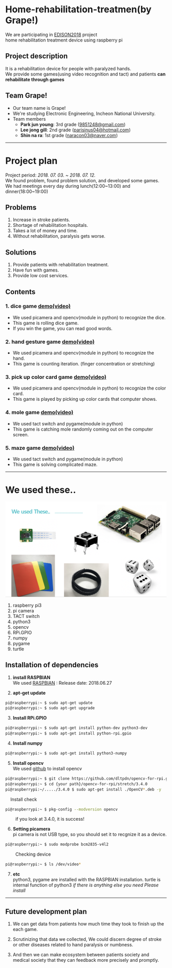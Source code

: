 # Home-rehabilitation-treatmen(by Grape!)
We are participating in [EDISON2018](https://github.com/ys7yoo/Edison2018) project  
home rehabilitation treatment device using raspberry pi  

## Project description 
It is a rehabilitation device for people with paralyzed hands.  
We provide some games(using video recognition and tact) and patients __can rehabilitate through games__

## Team Grape!
+ Our team name is Grape!
+ We're studying Electronic Engineering, Incheon National University.
+ Team members
  - __Park jun young__: 3rd grade (9851248@gmail.com)
  - __Lee jong gill__: 2nd grade (parisinus04@hotmail.com)
  - __Shin na ra__: 1st grade (naracon03@naver.com)
***


# Project plan
Project period: _2018. 07. 03. \~ 2018. 07. 12._  
We found problem, found problem solution, and developed some games.  
We had meetings every day during lunch(12:00\~13:00) and dinner(18:00\~19:00)  
## Problems
1. Increase in stroke patients.
2. Shortage of rehabilitation hospitals.
3. Takes a lot of money and time.
4. Without rehabilitation, paralysis gets worse.

## Solutions
1. Provide patients with rehabilitation treatment.
2. Have fun with games.
3. Provide low cost services.

## Contents
### 1. __dice game__ [demo(video)](https://youtu.be/E8Xhtr497l8)
  + We used picamera and opencv(module in python) to recognize the dice.
  + This game is rolling dice game.
  + If you win the game, you can read good words.

### 2. __hand gesture game__ [demo(video)](https://youtu.be/IvRqTmsWWxw)
  + We used picamera and opencv(module in python) to recognize the hand.
  + This game is counting iteration. (finger concentration or stretching)
 
### 3. __pick up color card game__ [demo(video)](https://youtu.be/Pj2LsNEUcCA)
  + We used picamera and opencv(module in python) to recognize the color card.
  + This game is played by picking up color cards that computer shows. 

### 4. __mole game__ [demo(video)](https://youtu.be/GB_V4lXnMM8)
  + We used tact switch and pygame(module in python)
  + This game is catching mole randomly coming out on the computer screen.

### 5. __maze game__ [demo(video)](https://youtu.be/EF00FUXciWk)
  + We used tact switch and pygame(module in python)
  + This game is solving complicated maze.
***


# We used these..
![Alt text](./images/using.png)
1. raspberry pi3
2. pi camera
3. TACT switch
4. python3
5. opencv
5. RPi.GPIO
6. numpy
7. pygame
8. turtle

## Installation of dependencies
1. __install RASPBIAN__   
  We used [RASPBIAN](https://www.raspberrypi.org/downloads/raspbian/) : Release date: 2018.06.27


2. __apt-get update__  
  ```bash
  pi@raspberrypi:~ $ sudo apt-get update
  pi@raspberrypi:~ $ sudo apt-get upgrade
  ```


3. __Install RPi.GPIO__  
  ```bash
  pi@raspberrypi:~ $ sudo apt-get install python-dev python3-dev
  pi@raspberrypi:~ $ sudo apt-get install python-rpi.gpio
  ```


4. __Install numpy__  
  ```bash
  pi@raspberrypi:~ $ sudo apt-get install python3-numpy
  ```


5. __Install opencv__  
  We used [github](https://github.com/dltpdn/opencv-for-rpi.git) to install opencv
  ```bash
  pi@raspberrypi:~ $ git clone https://github.com/dltpdn/opencv-for-rpi.git
  pi@raspberrypi:~ $ cd {your path}/opencv-for-rpi/stretch/3.4.0
  pi@raspberrypi:~/...../3.4.0 $ sudo apt-get install ./OpenCV*.deb -y
  ```
  
  &nbsp;&nbsp;&nbsp;&nbsp;Install check
  ```bash
  pi@raspberrypi:~ $ pkg-config --modversion opencv
  ```
  &nbsp;&nbsp;&nbsp;&nbsp;&nbsp;&nbsp;&nbsp;&nbsp;if you look at 3.4.0, it is success!


6. __Setting picamera__  
  pi camera is not USB type, so you should set it to recgnize it as a device.
  ```bash
  pi@raspberrypi:~ $ sudo modprobe bcm2835-v4l2
  ```

  &nbsp;&nbsp;&nbsp;&nbsp;&nbsp;&nbsp;&nbsp;&nbsp;Checking device
  ```bash
  pi@raspberrypi:~ $ ls /dev/video*
  ```


7. __etc__  
  python3, pygame are installed with the RASPBIAN installation.
  turtle is internal function of python3
  _if there is anything else you need Please install_
***


## Future development plan
1. We can get data from patients how much time they took to finish up the each game.  

2. Scrutinizing that data we collected, We could discern degree of stroke or other diseases related to 
hand paralysis or numbness. 

3. And then we can make ecosystem between patients society and medical society that they can feedback
more precisely and promptly.
